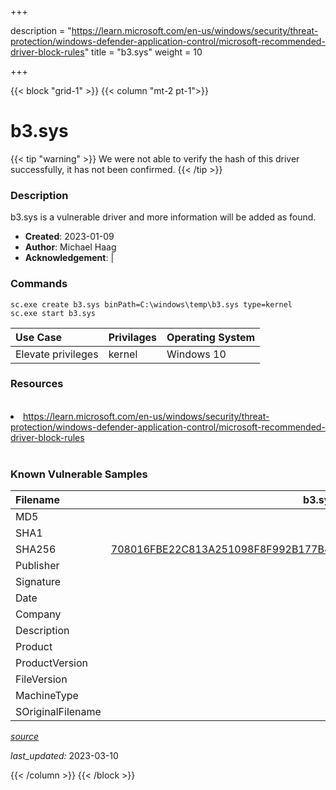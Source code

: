 +++

description = "https://learn.microsoft.com/en-us/windows/security/threat-protection/windows-defender-application-control/microsoft-recommended-driver-block-rules"
title = "b3.sys"
weight = 10

+++


{{< block "grid-1" >}}
{{< column "mt-2 pt-1">}}


# b3.sys 


{{< tip "warning" >}}
We were not able to verify the hash of this driver successfully, it has not been confirmed.
{{< /tip >}}


### Description

b3.sys is a vulnerable driver and more information will be added as found.

- **Created**: 2023-01-09
- **Author**: Michael Haag
- **Acknowledgement**:  | [](https://twitter.com/)

### Commands

```
sc.exe create b3.sys binPath=C:\windows\temp\b3.sys type=kernel
sc.exe start b3.sys
```

| Use Case | Privilages | Operating System | 
|:---- | ---- | ---- |
| Elevate privileges | kernel | Windows 10 |

### Resources
<br>
<li><a href=" https://learn.microsoft.com/en-us/windows/security/threat-protection/windows-defender-application-control/microsoft-recommended-driver-block-rules"> https://learn.microsoft.com/en-us/windows/security/threat-protection/windows-defender-application-control/microsoft-recommended-driver-block-rules</a></li>
<br>

### Known Vulnerable Samples

| Filename | b3.sys |
|:---- | ---- | 
| MD5 | <a href="https://www.virustotal.com/gui/file/"></a> |
| SHA1 | <a href="https://www.virustotal.com/gui/file/"></a> |
| SHA256 | <a href="https://www.virustotal.com/gui/file/708016FBE22C813A251098F8F992B177B476BD1BBC48C2ED4A122FF74910A965">708016FBE22C813A251098F8F992B177B476BD1BBC48C2ED4A122FF74910A965</a> |
| Publisher |  |
| Signature |  |
| Date |  |
| Company |  |
| Description |  |
| Product |  |
| ProductVersion |  |
| FileVersion |  |
| MachineType |  |
| SOriginalFilename |  |



[*source*](https://github.com/magicsword-io/LOLDrivers/tree/main/yaml/b3.sys.yml)

*last_updated:* 2023-03-10








{{< /column >}}
{{< /block >}}
